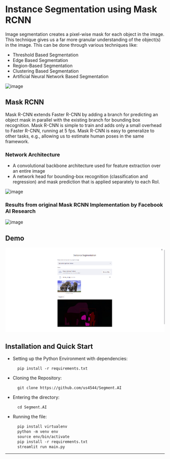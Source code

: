 # Instance Segmentation using Mask RCNN
Image segmentation creates a pixel-wise mask for each object in the image. This technique gives us a far more granular understanding of the object(s) in the image. This can be done through various techniques like:
- Threshold Based Segmentation
- Edge Based Segmentation
- Region-Based Segmentation
- Clustering Based Segmentation
- Artificial Neural Network Based Segmentation

![image](https://user-images.githubusercontent.com/66861243/159152309-61ec369c-aae8-4f20-b25e-a2329745248e.png)

## Mask RCNN
Mask R-CNN extends Faster R-CNN by adding a branch for predicting an object mask in parallel with the existing branch for bounding box recognition. Mask R-CNN is simple to train and adds only a small overhead to Faster R-CNN, running at 5 fps. Mask R-CNN is easy to generalize to other tasks, e.g., allowing us to estimate human poses in the same framework.

### Network Architecture
- A convolutional backbone architecture used for feature extraction over an entire image
- A network head for bounding-box recognition (classification and regression) and mask prediction that is applied separately to each RoI.

![image](https://user-images.githubusercontent.com/66861243/159152466-d6e859d7-198a-423b-8d0c-8f99c8732748.png)

### Results from original Mask RCNN Implementation by Facebook AI Research
![image](https://user-images.githubusercontent.com/66861243/159152504-857e8e0c-362f-43aa-aefd-6d028cfb0865.png)

## Demo
<img src = "results/results.png">

## Installation and Quick Start

- Setting up the Python Environment with dependencies:

        pip install -r requirements.txt

- Cloning the Repository: 

        git clone https://github.com/us4544/Segment.AI
- Entering the directory: 

        cd Segment.AI
- Running the file:

        pip install virtualenv
        python -m venv env
        source env/bin/activate
        pip install -r requirements.txt
        streamlit run main.py
        
<hr>
